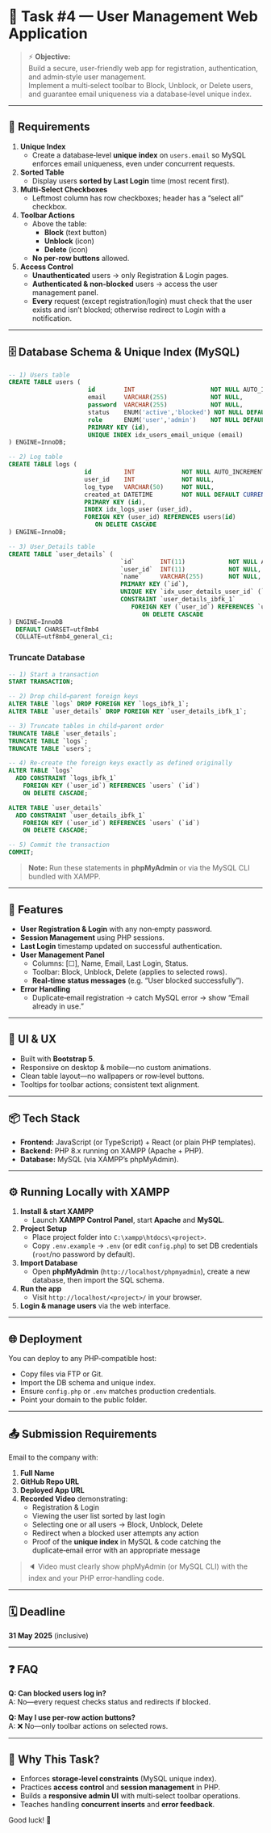 # 🧩 Task #4 — User Management Web Application

> ⚡ **Objective:**  
> Build a secure, user-friendly web app for registration, authentication, and admin‑style user management.  
> Implement a multi‑select toolbar to Block, Unblock, or Delete users, and guarantee email uniqueness via a database‑level unique index.

---

## 📝 Requirements

1. **Unique Index**
    - Create a database‑level **unique index** on `users.email` so MySQL enforces email uniqueness, even under concurrent requests.
2. **Sorted Table**
    - Display users **sorted by Last Login** time (most recent first).
3. **Multi‑Select Checkboxes**
    - Leftmost column has row checkboxes; header has a “select all” checkbox.
4. **Toolbar Actions**
    - Above the table:
        - **Block** (text button)
        - **Unblock** (icon)
        - **Delete** (icon)
    - **No per‑row buttons** allowed.
5. **Access Control**
    - **Unauthenticated** users → only Registration & Login pages.
    - **Authenticated & non‑blocked** users → access the user management panel.
    - **Every** request (except registration/login) must check that the user exists and isn’t blocked; otherwise redirect to Login with a notification.

---

## 🗄️ Database Schema & Unique Index (MySQL)

```sql
-- 1) Users table
CREATE TABLE users (
                      id        INT                     NOT NULL AUTO_INCREMENT,
                      email     VARCHAR(255)            NOT NULL,
                      password  VARCHAR(255)            NOT NULL,                -- stores the user’s password (you can hash it in your PHP code)
                      status    ENUM('active','blocked') NOT NULL DEFAULT 'active',
                      role      ENUM('user','admin')    NOT NULL DEFAULT 'user',
                      PRIMARY KEY (id),
                      UNIQUE INDEX idx_users_email_unique (email)
) ENGINE=InnoDB;

-- 2) Log table
CREATE TABLE logs (
                     id         INT             NOT NULL AUTO_INCREMENT,
                     user_id    INT             NOT NULL,
                     log_type   VARCHAR(50)     NOT NULL,                        -- e.g. 'login', 'block', 'delete'
                     created_at DATETIME        NOT NULL DEFAULT CURRENT_TIMESTAMP,
                     PRIMARY KEY (id),
                     INDEX idx_logs_user (user_id),
                     FOREIGN KEY (user_id) REFERENCES users(id)
                        ON DELETE CASCADE
) ENGINE=InnoDB;

-- 3) User_Details table
CREATE TABLE `user_details` (
                               `id`       INT(11)            NOT NULL AUTO_INCREMENT,
                               `user_id`  INT(11)            NOT NULL,
                               `name`     VARCHAR(255)       NOT NULL,
                               PRIMARY KEY (`id`),
                               UNIQUE KEY `idx_user_details_user_id` (`user_id`),
                               CONSTRAINT `user_details_ibfk_1`
                                  FOREIGN KEY (`user_id`) REFERENCES `users` (`id`)
                                     ON DELETE CASCADE
) ENGINE=InnoDB
  DEFAULT CHARSET=utf8mb4
  COLLATE=utf8mb4_general_ci;
```
### Truncate Database
```sql
-- 1) Start a transaction
START TRANSACTION;

-- 2) Drop child→parent foreign keys
ALTER TABLE `logs` DROP FOREIGN KEY `logs_ibfk_1`;
ALTER TABLE `user_details` DROP FOREIGN KEY `user_details_ibfk_1`;

-- 3) Truncate tables in child→parent order
TRUNCATE TABLE `user_details`;
TRUNCATE TABLE `logs`;
TRUNCATE TABLE `users`;

-- 4) Re‐create the foreign keys exactly as defined originally
ALTER TABLE `logs`
  ADD CONSTRAINT `logs_ibfk_1`
    FOREIGN KEY (`user_id`) REFERENCES `users` (`id`)
    ON DELETE CASCADE;

ALTER TABLE `user_details`
  ADD CONSTRAINT `user_details_ibfk_1`
    FOREIGN KEY (`user_id`) REFERENCES `users` (`id`)
    ON DELETE CASCADE;

-- 5) Commit the transaction
COMMIT;

```

> **Note:** Run these statements in **phpMyAdmin** or via the MySQL CLI bundled with XAMPP.

---

## 🚀 Features

- **User Registration & Login** with any non‑empty password.
- **Session Management** using PHP sessions.
- **Last Login** timestamp updated on successful authentication.
- **User Management Panel**
    - Columns: [☐], Name, Email, Last Login, Status.
    - Toolbar: Block, Unblock, Delete (applies to selected rows).
    - **Real‑time status messages** (e.g. “User blocked successfully”).
- **Error Handling**
    - Duplicate‑email registration → catch MySQL error → show “Email already in use.”

---

## 🎨 UI & UX

- Built with **Bootstrap 5**.
- Responsive on desktop & mobile—no custom animations.
- Clean table layout—no wallpapers or row‑level buttons.
- Tooltips for toolbar actions; consistent text alignment.

---

## 📦 Tech Stack

- **Frontend:** JavaScript (or TypeScript) + React (or plain PHP templates).
- **Backend:** PHP 8.x running on XAMPP (Apache + PHP).
- **Database:** MySQL (via XAMPP’s phpMyAdmin).

---

## ⚙️ Running Locally with XAMPP

1. **Install & start XAMPP**
    - Launch **XAMPP Control Panel**, start **Apache** and **MySQL**.
2. **Project Setup**
    - Place project folder into `C:\xampp\htdocs\<project>`.
    - Copy `.env.example` → `.env` (or edit `config.php`) to set DB credentials (`root`/no password by default).
3. **Import Database**
    - Open **phpMyAdmin** (`http://localhost/phpmyadmin`), create a new database, then import the SQL schema.
4. **Run the app**
    - Visit `http://localhost/<project>/` in your browser.
5. **Login & manage users** via the web interface.

---

## 🌐 Deployment

You can deploy to any PHP‑compatible host:
- Copy files via FTP or Git.
- Import the DB schema and unique index.
- Ensure `config.php` or `.env` matches production credentials.
- Point your domain to the public folder.

---

## 📤 Submission Requirements

Email to the company with:

1. **Full Name**
2. **GitHub Repo URL**
3. **Deployed App URL**
4. **Recorded Video** demonstrating:
    - Registration & Login
    - Viewing the user list sorted by last login
    - Selecting one or all users → Block, Unblock, Delete
    - Redirect when a blocked user attempts any action
    - Proof of the **unique index** in MySQL & code catching the duplicate‑email error with an appropriate message

> 🔈 Video must clearly show phpMyAdmin (or MySQL CLI) with the index and your PHP error‑handling code.

---

## 🗓️ Deadline

**31 May 2025** (inclusive)

---

## ❓ FAQ

**Q: Can blocked users log in?**  
A: No—every request checks status and redirects if blocked.

**Q: May I use per‑row action buttons?**  
A: ❌ No—only toolbar actions on selected rows.

---

## 🧠 Why This Task?

- Enforces **storage‑level constraints** (MySQL unique index).
- Practices **access control** and **session management** in PHP.
- Builds a **responsive admin UI** with multi‑select toolbar operations.
- Teaches handling **concurrent inserts** and **error feedback**.

Good luck! 🚀
